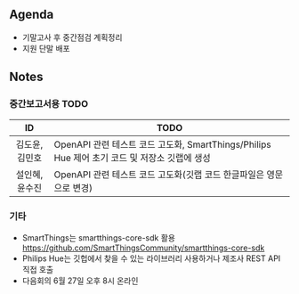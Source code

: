 ## Agenda
- 기말고사 후 중간점검 계획정리
- 지원 단말 배포

## Notes
### 중간보고서용 TODO
|ID|TODO|
|:---:|---|
|김도윤,김민호|OpenAPI 관련 테스트 코드 고도화, SmartThings/Philips Hue 제어 초기 코드 및 저장소 깃랩에 생성|
|설인혜,윤수진|OpenAPI 관련 테스트 코드 고도화(깃랩 코드 한글파일은 영문으로 변경)|

### 기타
- SmartThings는 smartthings-core-sdk 활용 https://github.com/SmartThingsCommunity/smartthings-core-sdk
- Philips Hue는 깃헙에서 찾을 수 있는 라이브러리 사용하거나 제조사 REST API 직접 호출
- 다음회의 6월 27일 오후 8시 온라인
